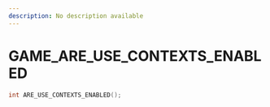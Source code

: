 ```yaml
---
description: No description available 
---
```


# GAME\_ARE_USE_CONTEXTS_ENABLED

```cpp
int ARE_USE_CONTEXTS_ENABLED();
```